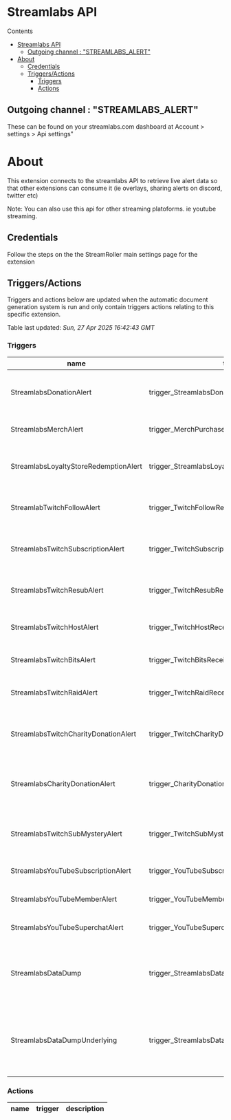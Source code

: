 <!-- this file will be auto updated for triggers and actions when the apidocs automatic
document builder is run.
To have the triggers and actions inserted do not remove the tags 'ReplaceTAGFor...' below
To run go to 'StreamRoller\docs\apidocs' and run 'node readmebuilder.mjs'
The script will parse files in the extensions directory looking for "triggersandactions ="
if found it will attempt to load hte file and use the exported 'triggersandactions' variable
to create the tables shown in the parsed README.md files
This was the only way I could find to autoupdate the triggers and actions lists
 -->
# Streamlabs API

Contents

- [Streamlabs API](#streamlabs-api)
  - [Outgoing channel : "STREAMLABS\_ALERT"](#outgoing-channel--streamlabs_alert)
- [About](#about)
  - [Credentials](#credentials)
  - [Triggers/Actions](#triggersactions)
    - [Triggers](#triggers)
    - [Actions](#actions)

## Outgoing channel : "STREAMLABS_ALERT"

These can be found on your streamlabs.com dashboard at Account > settings > Api settings"

# About

This extension connects to the streamlabs API to retrieve live alert data so that other extensions can consume it (ie overlays, sharing alerts on discord, twitter etc)

Note: You can also use this api for other streaming platoforms. ie youtube streaming.

## Credentials

Follow the steps on the the StreamRoller main settings page for the extension

## Triggers/Actions



Triggers and actions below are updated when the automatic document generation system is run and only contain triggers actions relating to this specific extension.

Table last updated: *Sun, 27 Apr 2025 16:42:43 GMT*

### Triggers

| name | trigger | description |
| --- | --- | --- |
| StreamlabsDonationAlert | trigger_StreamlabsDonationReceived | A Streamlabs donation was received |
| StreamlabsMerchAlert | trigger_MerchPurchaseReceived | Someone purchased your Merch |
| StreamlabsLoyaltyStoreRedemptionAlert | trigger_StreamlabsLoyaltyStoreRedemptionReceived | Someone Reddemed something from your LoyaltyStore |
| StreamlabTwitchFollowAlert | trigger_TwitchFollowReceived | A Viewer Followed your twitch stream |
| StreamlabsTwitchSubscriptionAlert | trigger_TwitchSubscriptionReceived | Someone Subscribed to your twitch stream |
| StreamlabsTwitchResubAlert | trigger_TwitchResubReceived | Someone Resubed to your twitch stream |
| StreamlabsTwitchHostAlert | trigger_TwitchHostReceived | Someone Hosted your stream on twitch |
| StreamlabsTwitchBitsAlert | trigger_TwitchBitsReceived | Someone Donated bits on Twitch |
| StreamlabsTwitchRaidAlert | trigger_TwitchRaidReceived | Someone Raided your stream on Twitch |
| StreamlabsTwitchCharityDonationAlert | trigger_TwitchCharityDonationReceived | Someone donated to charity on your Twitch stream |
| StreamlabsCharityDonationAlert | trigger_CharityDonationReceived | Someone donated to charity on your StreamLabs Charity |
| StreamlabsTwitchSubMysteryAlert | trigger_TwitchSubMysteryGiftReceived | Someone gifted some subs on your Twitch stream |
| StreamlabsYouTubeSubscriptionAlert | trigger_YouTubeSubscriptionReceived | Someone Subscribed on YouTube |
| StreamlabsYouTubeMemberAlert | trigger_YouTubeMemberReceived | A Member joined on YouTube |
| StreamlabsYouTubeSuperchatAlert | trigger_YouTubeSuperchatReceived | Someone Superchated on YouTube |
| StreamlabsDataDump | trigger_StreamlabsDataDump | Stream labs data dump, ie subs/month, top10 donators etc etc |
| StreamlabsDataDumpUnderlying | trigger_StreamlabsDataDumpUnderlying | Stream labs Underlying data dump, ie subs/month, top10 donators etc etc |


### Actions

| name | trigger | description |
| --- | --- | --- |

